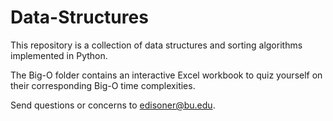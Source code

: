 # Data-Structures

This repository is a collection of data structures and sorting algorithms implemented in Python. 

The Big-O folder contains an interactive Excel workbook to quiz yourself on their corresponding Big-O time complexities.

Send questions or concerns to edisoner@bu.edu.
